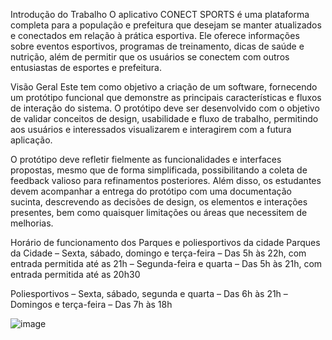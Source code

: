 Introdução do Trabalho
O aplicativo CONECT SPORTS é uma plataforma completa para a população e prefeitura que desejam se manter atualizados e conectados em relação à prática esportiva. Ele oferece informações sobre eventos esportivos, programas de treinamento, dicas de saúde e nutrição, além de permitir que os usuários se conectem com outros entusiastas de esportes e prefeitura.

Visão Geral
Este tem como objetivo a criação de um software, fornecendo um protótipo funcional que demonstre as principais características e fluxos de interação do sistema. O protótipo deve ser desenvolvido com o objetivo de validar conceitos de design, usabilidade e fluxo de trabalho, permitindo aos usuários e interessados visualizarem e interagirem com a futura aplicação.

O protótipo deve refletir fielmente as funcionalidades e interfaces propostas, mesmo que de forma simplificada, possibilitando a coleta de feedback valioso para refinamentos posteriores. Além disso, os estudantes devem acompanhar a entrega do protótipo com uma documentação sucinta, descrevendo as decisões de design, os elementos e interações presentes, bem como quaisquer limitações ou áreas que necessitem de melhorias.

Horário de funcionamento dos Parques e poliesportivos da cidade
Parques da Cidade – Sexta, sábado, domingo e terça-feira – Das 5h às 22h, com entrada permitida até as 21h – Segunda-feira e quarta – Das 5h às 21h, com entrada permitida até as 20h30

Poliesportivos – Sexta, sábado, segunda e quarta – Das 6h às 21h – Domingos e terça-feira – Das 7h às 18h

![image](https://github.com/user-attachments/assets/c7d46997-97bb-476e-852c-2c878c1b5fd1)
